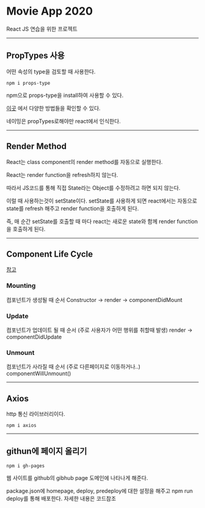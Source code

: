 # Movie App 2020

React JS 연습을 위한 프로젝트

---
## PropTypes 사용

어떤 속성의 type을 검토할 때 사용한다.
```
npm i props-type
```
npm으로 props-type을 install하여 사용할 수 있다.

[이곳](https://ko.reactjs.org/docs/typechecking-with-proptypes.html) 에서 다양한 방법들을 확인할 수 있다.

네이밍은 propTypes로해야만 react에서 인식한다.

---

## Render Method

React는 class component의 render method를 자동으로 실행한다.

React는 render function을 refresh하지 않는다.

따라서 JS코드를 통해 직접 State라는 Object를 수정하려고 하면 되지 않는다.

이럴 때 사용하는것이 setState이다. setState를 사용하게 되면 react에서는 자동으로 state를 refresh 해주고 render function을 호출하게 된다.

즉, 매 순간 setState를 호출할 때 마다 react는 새로운 state와 함께 render function을 호출하게 된다.

---

## Component Life Cycle
[참고](https://ko.reactjs.org/docs/react-component.html#the-component-lifecycle)

### Mounting 
컴포넌트가 생성될 때 순서
Constructor -> render -> componentDidMount

### Update
컴포넌트가 업데이트 될 때 순서 (주로 사용자가 어떤 행위를 취할때 발생)
render -> componentDidUpdate

### Unmount
컴포넌트가 사라질 때 순서 (주로 다른페이지로 이동하거나..)
componentWillUnmount()

---

## Axios

http 통신 라이브러리이다.
```
npm i axios
```

---

## githun에 페이지 올리기

```
npm i gh-pages
```
웹 사이트를 github의 gibhub page 도메인에 나타나게 해준다.

package.json에 homepage, deploy, predeploy에 대한 설정을 해주고 npm run deploy를 통해 배포한다.
자세한 내용은 코드참조
